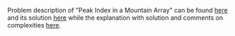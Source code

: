Problem description of "Peak Index in a Mountain Array" can be found [here](https://leetcode.com/problems/peak-index-in-a-mountain-array/description/) and its solution [here](https://github.com/aurimas13/Solutions-To-Problems/blob/main/LeetCode/Python%20Solutions/Peak%20Index%20in%20a%20Mountain%20Array/peak.py)
while the explanation with solution and comments on complexities [here](https://leetcode.com/problems/peak-index-in-a-mountain-array/solutions/3261756/python-solution-beats-94/).
